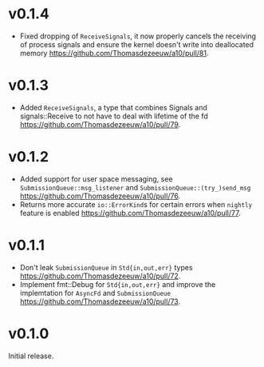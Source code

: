 # v0.1.4

* Fixed dropping of `ReceiveSignals`, it now properly cancels the receiving of
  process signals and ensure the kernel doesn't write into deallocated memory
  <https://github.com/Thomasdezeeuw/a10/pull/81>.

# v0.1.3

* Added `ReceiveSignals`, a type that combines Signals and signals::Receive to
  not have to deal with lifetime of the fd
  <https://github.com/Thomasdezeeuw/a10/pull/79>.

# v0.1.2

* Added support for user space messaging, see `SubmissionQueue::msg_listener`
  and `SubmissionQueue::(try_)send_msg`
  <https://github.com/Thomasdezeeuw/a10/pull/76>.
* Returns more accurate `io::ErrorKind`s for certain errors when `nightly`
  feature is enabled
  <https://github.com/Thomasdezeeuw/a10/pull/77>.

# v0.1.1

* Don't leak `SubmissionQueue` in `Std{in,out,err}` types
  <https://github.com/Thomasdezeeuw/a10/pull/72>.
* Implement fmt::Debug for `Std{in,out,err}` and improve the implemtation for
  `AsyncFd` and `SubmissionQueue`
  <https://github.com/Thomasdezeeuw/a10/pull/73>.

# v0.1.0

Initial release.

